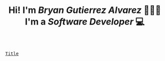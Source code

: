 <h1 align="center"> Hi! I'm <em>Bryan Gutierrez Alvarez</em> 🙋🏻‍♂️<br/>
I'm a <em>Software Developer</em> 💻
</h1>

<br>

[<kbd> <br> Title <br> </kbd>](https://github.com/BryanGuti)

<br>